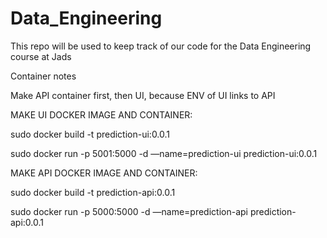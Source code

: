 # Data_Engineering

This repo will be used to keep track of our code for the Data Engineering course at Jads


Container notes


Make API container first, then UI, because ENV of UI links to API


MAKE UI DOCKER IMAGE AND CONTAINER:

sudo docker build -t prediction-ui:0.0.1

sudo docker run -p 5001:5000  -d —name=prediction-ui prediction-ui:0.0.1





MAKE API DOCKER IMAGE AND CONTAINER:

sudo docker build -t prediction-api:0.0.1

sudo docker run -p 5000:5000  -d —name=prediction-api prediction-api:0.0.1

